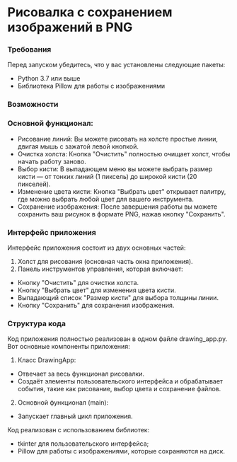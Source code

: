# Рисовалка с сохранением изображений в PNG

### Требования

Перед запуском убедитесь, что у вас установлены следующие пакеты:

- Python 3.7 или выше
- Библиотека Pillow для работы с изображениями

### Возможности

### Основной функционал:

- Рисование линий: Вы можете рисовать на холсте простые линии, двигая мышь с зажатой левой кнопкой.
- Очистка холста: Кнопка "Очистить" полностью очищает холст, чтобы начать работу заново.
- Выбор кисти: В выпадающем меню вы можете выбрать размер кисти — от тонких линий (1 пиксель) до широкой кисти (20 пикселей).
- Изменение цвета кисти: Кнопка "Выбрать цвет" открывает палитру, где можно выбрать любой цвет для вашего инструмента.
- Сохранение изображения: После завершения работы вы можете сохранить ваш рисунок в формате PNG, нажав кнопку "Сохранить".

### Интерфейс приложения

Интерфейс приложения состоит из двух основных частей:
1. Холст для рисования (основная часть окна приложения).
2. Панель инструментов управления, которая включает:
  - Кнопку "Очистить" для очистки холста.
  - Кнопку "Выбрать цвет" для изменения цвета кисти.
  - Выпадающий список "Размер кисти" для выбора толщины линии.
  - Кнопку "Сохранить" для сохранения изображения.

### Структура кода

Код приложения полностью реализован в одном файле drawing_app.py. Вот основные компоненты приложения:

1. Класс DrawingApp:
  - Отвечает за весь функционал рисовалки.
  - Создаёт элементы пользовательского интерфейса и обрабатывает события, такие как рисование, выбор цвета и сохранение файлов.
  
2. Основной функционал (main):
  - Запускает главный цикл приложения.

Код реализован с использованием библиотек:
- tkinter для пользовательского интерфейса;
- Pillow для работы с изображениями, которые сохраняются на диск.
